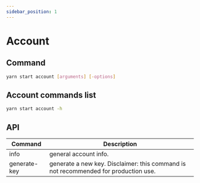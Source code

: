 ```yaml
---
sidebar_position: 1
---
```


# Account

## Command

```bash
yarn start account [arguments] [-options]
```

## Account commands list

```bash
yarn start account -h
```

## API

| Command      | Description                                                                         |
| ------------ | ----------------------------------------------------------------------------------- |
| info         | general account info.                                                               |
| generate-key | generate a new key. Disclaimer: this command is not recommended for production use. |
